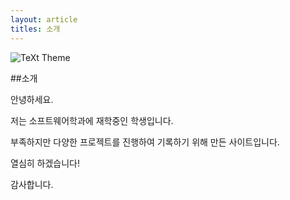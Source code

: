 ```yaml
---
layout: article
titles: 소개
---
```


![TeXt Theme](https://raw.githubusercontent.com/kitian616/jekyll-TeXt-theme/master/screenshots/TeXt-home.jpg)

##소개

안녕하세요.

저는 소프트웨어학과에 재학중인 학생입니다.

부족하지만 다양한 프로젝트를 진행하여 기록하기 위해 만든 사이트입니다.

열심히 하겠습니다!

감사합니다.
